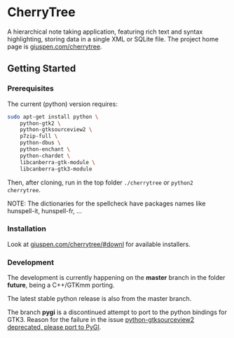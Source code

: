# CherryTree
A hierarchical note taking application, featuring rich text and syntax highlighting, storing data in a single XML or SQLite file.
The project home page is [giuspen.com/cherrytree](https://www.giuspen.com/cherrytree/).

## Getting Started
### Prerequisites
The current (python) version requires:
```bash
sudo apt-get install python \
    python-gtk2 \
    python-gtksourceview2 \
    p7zip-full \
    python-dbus \
    python-enchant \
    python-chardet \
    libcanberra-gtk-module \
    libcanberra-gtk3-module
```

Then, after cloning, run in the top folder `./cherrytree` or `python2 cherrytree`.

NOTE: The dictionaries for the spellcheck have packages names like hunspell-it, hunspell-fr, ...

### Installation
Look at [giuspen.com/cherrytree/#downl](https://www.giuspen.com/cherrytree/#downl) for available installers.

### Development
The development is currently happening on the **master** branch in the folder **future**, being a C++/GTKmm porting.

The latest stable python release is also from the master branch.

The branch **pygi** is a discontinued attempt to port to the python bindings for GTK3. Reason for the failure in the issue [python-gtksourceview2 deprecated, please port to PyGI](https://github.com/giuspen/cherrytree/issues/125).
